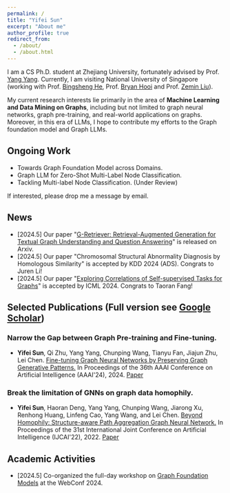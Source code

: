 ```yaml
---
permalink: /
title: "Yifei Sun"
excerpt: "About me"
author_profile: true
redirect_from: 
  - /about/
  - /about.html
---
```


I am a CS Ph.D. student at Zhejiang University, fortunately advised by Prof. [Yang Yang](http://yangy.org/). Currently, I am visiting National University of Singapore (working with Prof. [Bingsheng He](https://www.comp.nus.edu.sg/~hebs/), Prof. [Bryan Hooi](https://bhooi.github.io/) and Prof. [Zemin Liu](https://zemin-liu.github.io/)).

My current research interests lie primarily in the area of **Machine Learning and Data Mining on Graphs**, including but not limited to graph neural networks, graph pre-training, and real-world applications on graphs. Moreover, in this era of LLMs, I hope to contribute my efforts to the Graph foundation model and Graph LLMs.

Ongoing Work
------
- Towards Graph Foundation Model across Domains. 
- Graph LLM for Zero-Shot Multi-Label Node Classification.
- Tackling Multi-label Node Classification. (Under Review)
  
If interested, please drop me a message by email.

News
------
- [2024.5] Our paper "[G-Retriever: Retrieval-Augmented Generation for Textual Graph Understanding and Question Answering](https://arxiv.org/abs/2402.07630)" is released on Arxiv. 
- [2024.5] Our paper "Chromosomal Structural Abnormality Diagnosis by Homologous Similarity" is accepted by KDD 2024 (ADS). Congrats to Juren Li!
- [2024.5] Our paper "[Exploring Correlations of Self-supervised Tasks for Graphs](https://arxiv.org/abs/2405.04245)" is accepted by ICML 2024. Congrats to Taoran Fang!


Selected Publications (Full version see [Google Scholar](https://scholar.google.com/citations?user=9mxdFawAAAAJ))
------
### Narrow the Gap between Graph Pre-training and Fine-tuning. 
* **Yifei Sun**, Qi Zhu, Yang Yang, Chunping Wang, Tianyu Fan, Jiajun Zhu, Lei Chen. <u>Fine-tuning Graph Neural Networks by Preserving Graph Generative Patterns.</u> In Proceedings of the 36th AAAI Conference on Artificial Intelligence (AAAI'24), 2024. [Paper](https://arxiv.org/abs/2312.13583)

### Break the limitation of GNNs on graph data homophily.
* **Yifei Sun**, Haoran Deng, Yang Yang, Chunping Wang, Jiarong Xu, Renhong Huang, Linfeng Cao, Yang Wang, and Lei Chen. <u>Beyond Homophily: Structure-aware Path Aggregation Graph Neural Network.</u> In Proceedings of the 31st International Joint Conference on Artificial Intelligence (IJCAI'22), 2022. [Paper](https://www.ijcai.org/proceedings/2022/0310.pdf)

Academic Activities
------
- [2024.5] Co-organized the full-day workshop on [Graph Foundation Models](https://www.www24gfm.com/) at the WebConf 2024.
